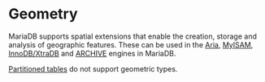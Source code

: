 # Geometry

MariaDB supports spatial extensions that enable the creation, storage and analysis of geographic features. These can be used in the [Aria](../../storage-engines/aria/), [MyISAM](../../storage-engines/myisam-storage-engine/), [InnoDB/XtraDB](../../storage-engines/innodb/) and [ARCHIVE](../../storage-engines/archive/) engines in MariaDB.

[Partitioned tables](../../../server-management/partitioning-tables/) do not support geometric types.
